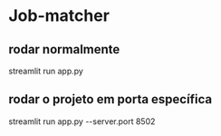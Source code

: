 # Job-matcher

## rodar normalmente
streamlit run app.py

## rodar o projeto em porta específica
streamlit run app.py --server.port 8502
